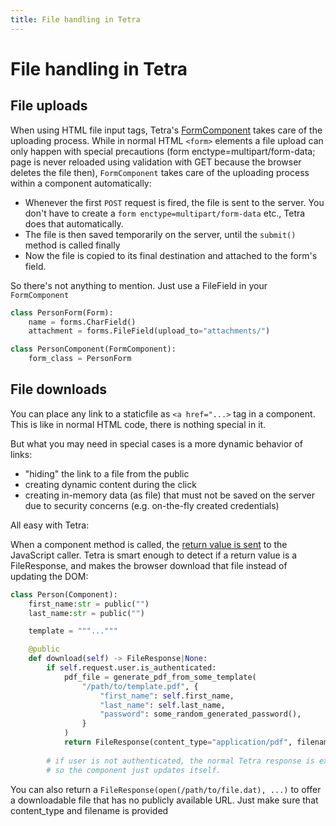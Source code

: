 ```yaml
---
title: File handling in Tetra
---
```


# File handling in Tetra

## File uploads

When using HTML file input tags, Tetra's [FormComponent](form-components.md) takes care of the uploading process. While in normal HTML `<form>` elements a file upload can only happen with special precautions (form enctype=multipart/form-data; page is never reloaded using validation with GET because the browser deletes the file then), `FormComponent` takes care of the uploading process within a component automatically:

* Whenever the first `POST` request is fired, the file is sent to the server. You don't have to create a `form enctype=multipart/form-data` etc., Tetra does that automatically.
* The file is then saved temporarily on the server, until the `submit()` method is called finally
* Now the file is copied to its final destination and attached to the form's field.

So there's not anything to mention. Just use a FileField in your `FormComponent`

```python
class PersonForm(Form):
    name = forms.CharField()
    attachment = forms.FileField(upload_to="attachments/")

class PersonComponent(FormComponent):
    form_class = PersonForm
```

## File downloads

You can place any link to a staticfile as `<a href="...>` tag in a component. This is like in normal HTML code, there is nothing special in it.

But what you may need in special cases is a more dynamic behavior of links:

* "hiding" the link to a file from the public
* creating dynamic content during the click
* creating in-memory data (as file) that must not be saved on the server due to security concerns (e.g. on-the-fly created credentials)

All easy with Tetra:

When a component method is called, the [return value is sent](components.md#return-values-of-public-methods) to the JavaScript caller. Tetra is smart enough to detect if a return value is a FileResponse, and makes the browser download that file instead of updating the DOM:

```python
class Person(Component):
    first_name:str = public("")
    last_name:str = public("")

    template = """..."""

    @public
    def download(self) -> FileResponse|None:
        if self.request.user.is_authenticated:
            pdf_file = generate_pdf_from_some_template(
                "/path/to/template.pdf", {
                    "first_name": self.first_name,
                    "last_name": self.last_name,
                    "password": some_random_generated_password(),
                }
            )
            return FileResponse(content_type="application/pdf", filename="credentials.pdf")
        
        # if user is not authenticated, the normal Tetra response is executed, 
        # so the component just updates itself.
```

You can also return a `FileResponse(open(/path/to/file.dat), ...)` to offer a downloadable file that has no publicly available URL.
Just make sure that content_type and filename is provided